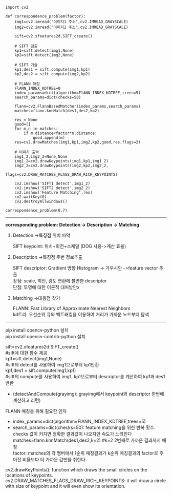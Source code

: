 ```
import cv2

def correspondence_problem(factor):
    img1=cv2.imread("이미지1 주소",cv2.IMREAD_GRAYSCALE)
    img2=cv2.imread("이미지2 주소",cv2.IMREAD_GRAYSCALE)
    
    sift=cv2.xfeatures2d.SIFT_create()

    # SIFT 검출 
    kp1=sift.detect(img1,None)
    kp2=sift.detect(img2,None)

    # SIFT 기술 
    kp1,des1 = sift.compute(img1,kp1) 
    kp2,des2 = sift.compute(img2,kp2)

    # FLANN 매칭
    FlANN_INDEX_KDTREE=0
    index_params=dict(algorithm=FlANN_INDEX_KDTREE,trees=5)
    search_params=dict(checks=50)

    flann=cv2.FlannBasedMatcher(index_params,search_params)
    matches=flann.knnMatch(des1,des2,k=2) 

    res = None
    good=[]
    for m,n in matches:
        if m.distance<factor*n.distance: 
            good.append(m)
    res=cv2.drawMatches(img1,kp1,img2,kp2,good,res,flags=2)
    
    # 이미지 출력
    img1_2,img2_2=None,None
    img1_2=cv2.drawKeypoints(img1,kp1,img1_2)
    img2_2=cv2.drawKeypoints(img2,kp2,img2_2,
                           flags=cv2.DRAW_MATCHES_FLAGS_DRAW_RICH_KEYPOINTS)
    
    cv2.imshow('SIFT1 detect',img1_2)
    cv2.imshow('SIFT2 detect',img2_2)
    cv2.imshow('Feature Matching',res)
    cv2.waitKey(0)
    cv2.destroyAllwindows()
    
correspondence_problem(0.7)
```    


---------------------------------------------------------------------------------------------------

__corresponding problem: Detection -> Description -> Matching__

1.	Detection ->특징점 위치 파악
  
    SIFT keypoint: 위치+회전+스케일 (DOG 사용->계산 효율)
    
2.	Description ->특징점 주변 정보추출

    SIFT descriptor: Gradient 방향 Histogram -> 가우시안 ->feature vector 추출  
        장점: scale, 회전, 광도 변환에 불변한 descriptor  
        단점: 투영에 대한 이론적 대처방안x  
   
3.	Matching ->대응점 찾기  

    FLANN: Fast Library of Approximate Nearest Neighbors  
        kd트리: 우선순위 큐와 백트래킹을 이용하여 거리가 가까운 노드부터 탐색

----------------------------------------------------------------------------------------------------

pip install opencv-python 설치  
pip install opencv-contrib-python 설치   

sift=cv2.xfeatures2d.SIFT_create()  
    #sift에 대한 함수 제공  
kp1=sift.detect(img1,None)   
    #sift의 detect를 사용하여 img1으로부터 kp1반환  
kp1,des1 = sift.compute(img1,kp1)    
    #sift의 compute를 사용하여 img1, kp1으로부터 descriptor를 계산하여 kp1과 des1 반환  
+ (detectAndCompute(grayimg): grayimg에서 keypoint와 descriptor 한번에 계산하고 리턴)  

FLANN 매칭을 위해 필요한 인자  
+ index_params=dict(algorithm=FlANN_INDEX_KDTREE,trees=5)  
+ search_params=dict(checks=50): feature matching을 위한 반복 횟수. checks 값이 커지면 정확한 결과값이 나오지만 속도가 느려진다   
matches=flann.knnMatch(des1,des2,k=2) #k=2 2번째로 가까운 결과까지 매칭    
factor: matches의 각 멤버에서 1순위 매칭결과가 k순위 매칭결과의 factor로 주어진 비율보다 더 가까운 값만을 취한다.  

cv2.drawKeyPoints(): function which draws the small circles on the locations of keypoints.
cv2.DRAW_MATCHES_FLAGS_DRAW_RICH_KEYPOINTS: it will draw a circle with size of keypoint and it will even show its orientation.


